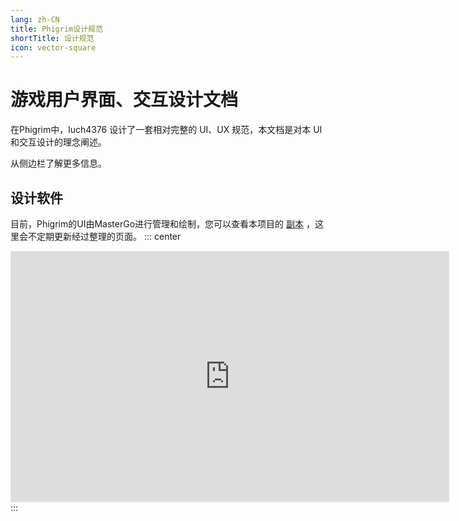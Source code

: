 ```yaml
---
lang: zh-CN
title: Phigrim设计规范
shortTitle: 设计规范
icon: vector-square
---
```


# 游戏用户界面、交互设计文档

在Phigrim中，luch4376 设计了一套相对完整的 UI、UX 规范，本文档是对本 UI 和交互设计的理念阐述。

从侧边栏了解更多信息。

## 设计软件

目前，Phigrim的UI由MasterGo进行管理和绘制，您可以查看本项目的 [副本](https://mastergo.com/goto/oSzCvsGD?file=86471810301222)
，这里会不定期更新经过整理的页面。
::: center
<iframe style="border: 1px solid rgba(0, 0, 0, 0.1);" width="700" height="400" src="https://mastergo.com/file/86471796669729?source=iframe_share" allowfullscreen></iframe>
:::